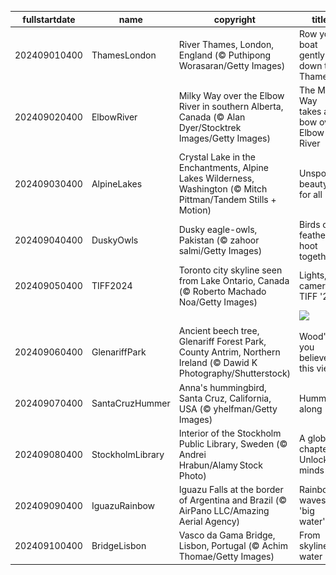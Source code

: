|fullstartdate|name|copyright|title|image|
|--|--|--|--|--|
202409010400|ThamesLondon|River Thames, London, England (© Puthipong Worasaran/Getty Images)|Row your boat gently down the Thames|![](/en-CA/2024/09/202409010400ThamesLondon.jpg)|
202409020400|ElbowRiver|Milky Way over the Elbow River in southern Alberta, Canada (© Alan Dyer/Stocktrek Images/Getty Images)|The Milky Way takes a bow over Elbow River|![](/en-CA/2024/09/202409020400ElbowRiver.jpg)|
202409030400|AlpineLakes|Crystal Lake in the Enchantments, Alpine Lakes Wilderness, Washington (© Mitch Pittman/Tandem Stills + Motion)|Unspoiled beauty for all|![](/en-CA/2024/09/202409030400AlpineLakes.jpg)|
202409040400|DuskyOwls|Dusky eagle-owls, Pakistan (© zahoor salmi/Getty Images)|Birds of a feather hoot together|![](/en-CA/2024/09/202409040400DuskyOwls.jpg)|
202409050400|TIFF2024|Toronto city skyline seen from Lake Ontario, Canada (© Roberto Machado Noa/Getty Images)|Lights, camera, TIFF '24!|![](/en-CA/2024/09/202409050400TIFF2024.jpg)|
||||![](/en-CA/2024/09/.jpg)|
202409060400|GlenariffPark|Ancient beech tree, Glenariff Forest Park, County Antrim, Northern Ireland (© Dawid K Photography/Shutterstock)|Wood' you believe this view?|![](/en-CA/2024/09/202409060400GlenariffPark.jpg)|
202409070400|SantaCruzHummer|Anna's hummingbird, Santa Cruz, California, USA (© yhelfman/Getty Images)|Humming along|![](/en-CA/2024/09/202409070400SantaCruzHummer.jpg)|
202409080400|StockholmLibrary|Interior of the Stockholm Public Library, Sweden (© Andrei Hrabun/Alamy Stock Photo)|A global chapter Unlocking minds|![](/en-CA/2024/09/202409080400StockholmLibrary.jpg)|
202409090400|IguazuRainbow|Iguazu Falls at the border of Argentina and Brazil (© AirPano LLC/Amazing Aerial Agency)|Rainbow waves in 'big water'|![](/en-CA/2024/09/202409090400IguazuRainbow.jpg)|
202409100400|BridgeLisbon|Vasco da Gama Bridge, Lisbon, Portugal (© Achim Thomae/Getty Images)|From skyline to water|![](/en-CA/2024/09/202409100400BridgeLisbon.jpg)|
